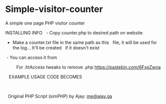 # Simple-visitor-counter
A simple one page PHP visitor counter

INSTALLING INFO 
   - Copy counter.php to desired path on website
   - Make a counter.txt file in the same path as this
   file, it will be used for the log... It'll be created 
   if it doesn't exist

   - You can access it from <script> with GET 'show=this'
   - this way the script can be included in .html files also.
   
   EXAMPLE USAGE CODE   
   
    <script type="text/javascript" src="counter.php?show=this"></script>   
    
       
    For .htAccess tweaks to remove .php https://pastebin.com/6FxeZwna
    
    EXAMPLE USAGE CODE BECOMES   
    
    <script type="text/javascript" src="counter?show=this"></script>    
    
   
Original PHP Script (simPHP) by Ajay: me@ajay.ga


